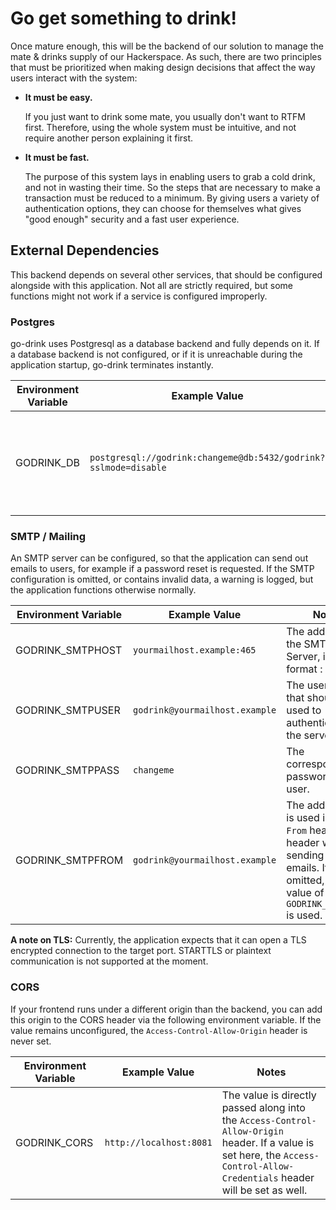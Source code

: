 # Go get something to drink!

Once mature enough, this will be the backend of our solution to manage the mate & drinks supply of our Hackerspace. As 
such, there are two principles that must be prioritized when making design decisions that affect the way users 
interact with the system:

 * **It must be easy.**
    
    If you just want to drink some mate, you usually don't want to RTFM first. Therefore, using the whole system must be 
    intuitive, and not require another person explaining it first. 

 * **It must be fast.**

    The purpose of this system lays in enabling users to grab a cold drink, and not in wasting their time. So the steps 
    that are necessary to make a transaction must be reduced to a minimum. By giving users a variety of authentication 
    options, they can choose for themselves what gives "good enough" security and a fast user experience. 

## External Dependencies
This backend depends on several other services, that should be configured alongside with this application. Not all are 
strictly required, but some functions might not work if a service is configured improperly. 

### Postgres
go-drink uses Postgresql as a database backend and fully depends on it. If a database backend is not configured, or if 
it is unreachable during the application startup, go-drink terminates instantly.

| Environment Variable | Example Value | Notes                                                         |
| --- | --- |---------------------------------------------------------------|
| GODRINK_DB | `postgresql://godrink:changeme@db:5432/godrink?sslmode=disable` | A connection string describing of the database can be reached | 

### SMTP / Mailing
An SMTP server can be configured, so that the application can send out emails to users, for example if a password reset 
is requested. If the SMTP configuration is omitted, or contains invalid data, a warning is logged, but the application 
functions otherwise normally.

| Environment Variable | Example Value                  | Notes                                                          |
| --- |--------------------------------|----------------------------------------------------------------|
| GODRINK_SMTPHOST | `yourmailhost.example:465`     | The address of the SMTP Server, in the format <host>:<port>    |
| GODRINK_SMTPUSER | `godrink@yourmailhost.example` | The username that should be used to authenticate to the server |
| GODRINK_SMTPPASS | `changeme` | The corresponding password for the user.                       |
| GODRINK_SMTPFROM | `godrink@yourmailhost.example` | The address that is used in the `From` header header when sending out emails. If omitted, the value of `GODRINK_SMTPUSER` is used. |

**A note on TLS:** Currently, the application expects that it can open a TLS encrypted connection to the target port. 
STARTTLS or plaintext communication is not supported at the moment. 

### CORS
If your frontend runs under a different origin than the backend, you can add this origin to the CORS header via the 
following environment variable. If the value remains unconfigured, the `Access-Control-Allow-Origin` header is never set. 

| Environment Variable | Example Value           | Notes                                                                                                                                                                        |
|----------------------|-------------------------|------------------------------------------------------------------------------------------------------------------------------------------------------------------------------|
| GODRINK_CORS         | `http://localhost:8081` | The value is directly passed along into the `Access-Control-Allow-Origin` header. If a value is set here, the `Access-Control-Allow-Credentials` header will be set as well. | 
